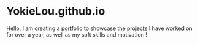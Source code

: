 # YokieLou.github.io
Hello, I am creating a portfolio to showcase the projects I have worked on for over a year, as well as my soft skills and motivation !
